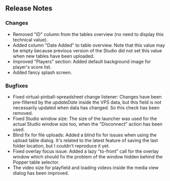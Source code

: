 ## Release Notes

### Changes

- Removed "ID" column from the tables overview (no need to display this technical value).
- Added column "Date Added" to table overview. Note that this value may be empty because previous version of the Studio did not set this value when new tables have been uploaded.
- Improved "Players" section: Added default background image for player's score list.
- Added fancy splash screen.

### Bugfixes

- Fixed virtual-pinball-spreadsheet change listener: Changes have been pre-filtered by the *updateDate* inside the VPS data, but this field is not necessarily updated when data has changed. So this check has been removed.
- Fixed Studio window size: The size of the launcher was used for the actual Studio window size too, when the "Disconnect" action has been used.
- Blind fix for file uploads: Added a blind fix for issues when using the upload table dialog. It's related to the latest feature of saving the last folder location, but I couldn't reproduce it yet.
- Fixed overlay focus issue: Added a lazy "to-front" call for the overlay window which should fix the problem of the window hidden behind the Popper table selector.
- The video size for playfield and loading videos inside the media view dialog has been improved.   


